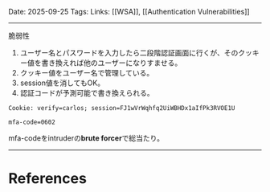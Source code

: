 
Date: 2025-09-25
Tags: 
Links:  [[WSA]], [[Authentication Vulnerabilities]]

***

脆弱性
1. ユーザー名とパスワードを入力したら二段階認証画面に行くが、そのクッキー値を書き換えれば他のユーザーになりすませる。
2. クッキー値をユーザー名で管理している。
3. session値を消してもOK。
4. 認証コードが予測可能で書き換えられる。

```http
Cookie: verify=carlos; session=FJ1wVrWqhfq2UiWBHDx1aIfPk3RVOE1U

mfa-code=0602
```

mfa-codeをintruderの**brute forcer**で総当たり。

***
# References